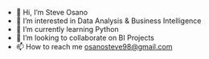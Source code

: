 - 👋 Hi, I’m Steve Osano
- 👀 I’m interested in Data Analysis & Business Intelligence
- 🌱 I’m currently learning Python
- 💞️ I’m looking to collaborate on BI Projects
- 📫 How to reach me osanosteve98@gmail.com

<!---
OsanoSteve/OsanoSteve is a ✨ special ✨ repository because its `README.md` (this file) appears on your GitHub profile.
You can click the Preview link to take a look at your changes.
--->

